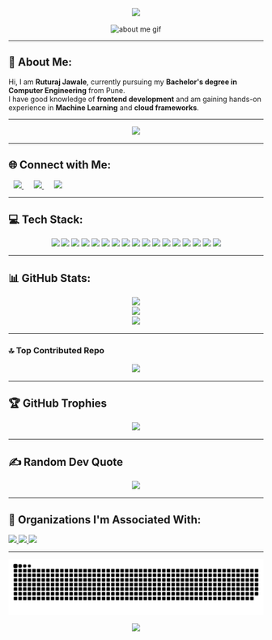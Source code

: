 

<!-- Welcome Banner -->
<p align="center">
  <img src="https://capsule-render.vercel.app/api?type=rounded&color=0:007BFF,100:00C6FF&height=150&section=header&text=Welcome%20to%20My%20GitHub!&fontSize=30&fontColor=ffffff" />
</p>

<!-- About Me GIF -->
<p align="center">
  <img src="https://raw.githubusercontent.com/7oSkaaa/7oSkaaa/refs/heads/main/Images/about_me.gif" alt="about me gif" width="20%" />
</p>

---

## 💫 About Me:
Hi, I am **Ruturaj Jawale**, currently pursuing my **Bachelor's degree in Computer Engineering** from Pune.  
I have good knowledge of **frontend development** and am gaining hands-on experience in **Machine Learning** and **cloud frameworks**.

---


<p align="center">
  <a href="https://portfolio-rj-pearl.vercel.app" target="_blank">
    <img src="https://img.shields.io/badge/Visit%20My%20Portfolio-007BFF?style=for-the-badge&logo=vercel&logoColor=white" />
  </a>
</p>

---

## 🌐 Connect with Me:
<p align="left" style="padding-left: 10px;">
  <a href="https://www.instagram.com/rutu_jawale2108" target="_blank" style="margin-right: 20px;">
    <img src="https://img.shields.io/badge/Instagram-%23E4405F.svg?logo=Instagram&logoColor=white" />
  </a>
  <a href="https://www.linkedin.com/in/ruturaj-p-jawale" target="_blank" style="margin-right: 20px;">
    <img src="https://img.shields.io/badge/LinkedIn-%230077B5.svg?logo=linkedin&logoColor=white" />
  </a>
  <a href="https://github.com/Ruturaj-jawale" target="_blank">
    <img src="https://img.shields.io/badge/GitHub-%23121011.svg?logo=github&logoColor=white" />
  </a>
</p>

---

## 💻 Tech Stack:
<p align="center">
  <img src="https://img.shields.io/badge/c-%2300599C.svg?style=for-the-badge&logo=c&logoColor=white" />
  <img src="https://img.shields.io/badge/c++-%2300599C.svg?style=for-the-badge&logo=c%2B%2B&logoColor=white" />
  <img src="https://img.shields.io/badge/html5-%23E34F26.svg?style=for-the-badge&logo=html5&logoColor=white" />
  <img src="https://img.shields.io/badge/css3-%231572B6.svg?style=for-the-badge&logo=css3&logoColor=white" />
  <img src="https://img.shields.io/badge/TailwindCSS-%2338B2AC.svg?style=for-the-badge&logo=tailwind-css&logoColor=white" />
  <img src="https://img.shields.io/badge/java-%23ED8B00.svg?style=for-the-badge&logo=openjdk&logoColor=white" />
  <img src="https://img.shields.io/badge/javascript-%23323330.svg?style=for-the-badge&logo=javascript&logoColor=%23F7DF1E" />
  <img src="https://img.shields.io/badge/Node.js-43853D?style=for-the-badge&logo=node.js&logoColor=white" />
  <img src="https://img.shields.io/badge/ReactJS-%2361DAFB.svg?style=for-the-badge&logo=react&logoColor=white" />
  <img src="https://img.shields.io/badge/MongoDB-%2347A248.svg?style=for-the-badge&logo=mongodb&logoColor=white" />
  <img src="https://img.shields.io/badge/MySQL-%2300f.svg?style=for-the-badge&logo=mysql&logoColor=white" />
  <img src="https://img.shields.io/badge/django-%23092E20.svg?style=for-the-badge&logo=django&logoColor=white" />
  <img src="https://img.shields.io/badge/Amazon%20DynamoDB-4053D6?style=for-the-badge&logo=Amazon%20DynamoDB&logoColor=white" />
  <img src="https://img.shields.io/badge/GoogleCloud-%234285F4.svg?style=for-the-badge&logo=google-cloud&logoColor=white" />
  <img src="https://img.shields.io/badge/PowerBI-F2C811?style=for-the-badge&logo=powerbi&logoColor=black" />
  <img src="https://img.shields.io/badge/ChatGPT-00A67E?style=for-the-badge&logo=openai&logoColor=white" />
  <img src="https://img.shields.io/badge/Gemini-%236D5CE7.svg?style=for-the-badge&logo=google&logoColor=white" />
</p>

---

## 📊 GitHub Stats:
<p align="center">
  <img src="https://github-readme-stats.vercel.app/api?username=Ruturaj-jawale&theme=radical&hide_border=false&include_all_commits=true&count_private=true" />
  <br />
  <img src="https://github-readme-streak-stats.herokuapp.com/?user=Ruturaj-jawale&theme=radical&hide_border=false" />
  <br />
  <img src="https://github-readme-stats.vercel.app/api/top-langs/?username=Ruturaj-jawale&theme=radical&hide_border=false&layout=compact" />
</p>

---

### 🔝 Top Contributed Repo
<p align="center">
  <img src="https://github-contributor-stats.vercel.app/api?username=Ruturaj-jawale&limit=5&theme=dracula&combine_all_yearly_contributions=true" />
</p>

---

## 🏆 GitHub Trophies
<p align="center">
  <img src="https://github-profile-trophy.vercel.app/?username=Ruturaj-jawale&theme=darkhub&no-frame=false&no-bg=false&margin-w=4" />
</p>

---

## ✍️ Random Dev Quote
<p align="center">
  <img src="https://quotes-github-readme.vercel.app/api?type=horizontal&theme=radical" />
</p>

---

## 🏢 Organizations I'm Associated With:
<p align="left">
  <a href="https://github.com/MediTechdypit" target="_blank">
    <img src="https://img.shields.io/badge/-MediTechdit-%230A66C2?style=for-the-badge&logo=linkedin&logoColor=white" />
  </a>
  <a href="https://github.com/Rutur89" target="_blank">
    <img src="https://img.shields.io/badge/-GitHubOrg-%23121011?style=for-the-badge&logo=github&logoColor=white" />
  </a>
  <a href="https://github.com/RutuTech" target="_blank">
    <img src="https://img.shields.io/badge/-OtherOrg-%23FF6F00?style=for-the-badge&logo=google&logoColor=white" />
  </a>
</p>

---

<!-- Snake Animation -->
<p align="center">
  <img src="https://raw.githubusercontent.com/Platane/snk/output/github-contribution-grid-snake.svg" alt="Snake animation" />
</p>

<!-- Visit Counter -->
<p align="center">
  <a href="https://visitcount.itsvg.in">
    <img src="https://visitcount.itsvg.in/api?id=Rutur89&icon=4&color=0" />
  </a>
</p>

<!-- Footer clear float -->
<br clear="both" />
